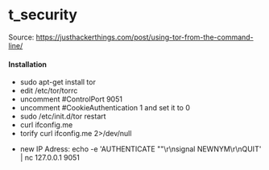 # t_security
Source: https://justhackerthings.com/post/using-tor-from-the-command-line/
#### Installation
* sudo apt-get install tor
* edit /etc/tor/torrc
* uncomment #ControlPort 9051
* uncomment #CookieAuthentication 1 and set it to 0
* sudo /etc/init.d/tor restart
* curl ifconfig.me
* torify curl ifconfig.me 2>/dev/null
+ new IP Adress: echo -e 'AUTHENTICATE ""\r\nsignal NEWNYM\r\nQUIT' | nc 127.0.0.1 9051
